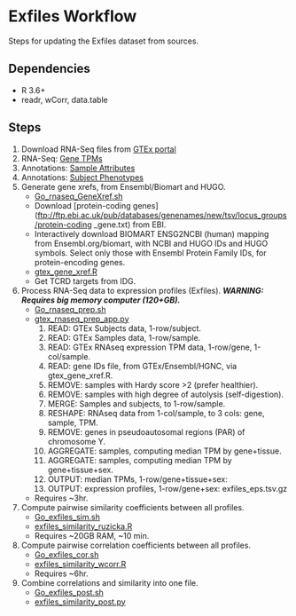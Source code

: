 # Exfiles Workflow

Steps for updating the Exfiles dataset from sources.

## Dependencies

* R 3.6+
* readr, wCorr, data.table

## Steps

1. Download RNA-Seq files from [GTEx portal](https://www.gtexportal.org/)
  1. RNA-Seq: [Gene TPMs](https://storage.googleapis.com/gtex_analysis_v8/rna_seq_data/GTEx_Analysis_2017-06-05_v8_RNASeQCv1.1.9_gene_tpm.gct.gz)
  1. Annotations: [Sample Attributes](https://storage.googleapis.com/gtex_analysis_v8/annotations/GTEx_Analysis_v8_Annotations_SampleAttributesDS.txt)
  1. Annotations: [Subject Phenotypes](https://storage.googleapis.com/gtex_analysis_v8/annotations/GTEx_Analysis_v8_Annotations_SubjectPhenotypesDS.txt)
1. Generate gene xrefs, from Ensembl/Biomart and HUGO.
    * [Go_rnaseq_GeneXref.sh](sh/Go_rnaseq_GeneXref.sh)
    * Download [protein-coding genes](ftp://ftp.ebi.ac.uk/pub/databases/genenames/new/tsv/locus_groups/protein-coding _gene.txt) from EBI.
    * Interactively download BIOMART ENSG2NCBI (human) mapping from Ensembl.org/biomart, with NCBI and HUGO IDs and HUGO symbols.  Select only those with Ensembl Protein Family IDs, for protein-encoding genes.
    * [gtex_gene_xref.R](R/gtex_gene_xref.R)
    * Get TCRD targets from IDG.
1. Process RNA-Seq data to expression profiles (Exfiles). ___WARNING: Requires big memory computer (120+GB).___
    * [Go_rnaseq_prep.sh](sh/Go_rnaseq_prep.sh)
    * [gtex_rnaseq_prep_app.py](python/gtex_rnaseq_prep_app.py)
        1. READ: GTEx Subjects data, 1-row/subject.
        1. READ: GTEx Samples data, 1-row/sample.
        1. READ: GTEx RNAseq expression TPM data, 1-row/gene, 1-col/sample.
        1. READ: gene IDs file, from GTEx/Ensembl/HGNC, via gtex_gene_xref.R. 
        1. REMOVE: samples with Hardy score >2 (prefer healthier).
        1. REMOVE: samples with high degree of autolysis (self-digestion).
        1. MERGE: Samples and subjects, to 1-row/sample.
        1. RESHAPE: RNAseq data from 1-col/sample, to 3 cols: gene, sample, TPM.
        1. REMOVE: genes in pseudoautosomal regions (PAR) of chromosome Y.
        1. AGGREGATE: samples, computing median TPM by gene+tissue.
        1. AGGREGATE: samples, computing median TPM by gene+tissue+sex.
        1. OUTPUT: median TPMs, 1-row/gene+tissue+sex: 
        1. OUTPUT: expression profiles, 1-row/gene+sex: exfiles_eps.tsv.gz
    * Requires ~3hr.
1. Compute pairwise similarity coefficients between all profiles.
    * [Go_exfiles_sim.sh](sh/Go_exfiles_sim.sh)
    * [exfiles_similarity_ruzicka.R](R/exfiles_similarity_ruzicka.R)
    * Requires ~20GB RAM, ~10 min.
1. Compute pairwise correlation coefficients between all profiles.
    * [Go_exfiles_cor.sh](sh/Go_exfiles_cor.sh)
    * [exfiles_similarity_wcorr.R](R/exfiles_similarity_wcorr.R)
    * Requires ~6hr.
1. Combine correlations and similarity into one file.
    * [Go_exfiles_post.sh](sh/Go_exfiles_post.sh)
    * [exfiles_similarity_post.py](python/exfiles_similarity_post.py)
